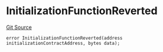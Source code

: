 # InitializationFunctionReverted
[Git Source](https://github.com/thrackle-io/tron/blob/17f0c18311739ad27e810cec2eb3f45ea28c2fd7/src/client/token/handler/diamond/HandlerDiamondLib.sol)


```solidity
error InitializationFunctionReverted(address initializationContractAddress, bytes data);
```

